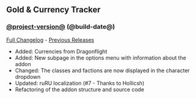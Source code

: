 ## Gold & Currency Tracker
### [@project-version@](https://github.com/diomsg-code/GoldCurrencyTracker/tree/@project-version@) (@build-date@)
[Full Changelog](https://github.com/diomsg-code/GoldCurrencyTracker/compare/@old-project-version@...@project-version@) - [Previous Releases](https://github.com/diomsg-code/GoldCurrencyTracker/releases)

- Added: Currencies from Dragonflight
- Added: New subpage in the options menu with information about the addon
- Changed: The classes and factions are now displayed in the character dropdown
- Updated: ruRU localization (#7 - Thanks to Hollicsh)
- Refactoring of the addon structure and source code